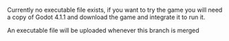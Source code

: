 Currently no executable file exists, if you want to try the game you will need a copy of Godot 4.1.1 and download the game and integrate it to run it.

An executable file will be uploaded whenever this branch is merged
